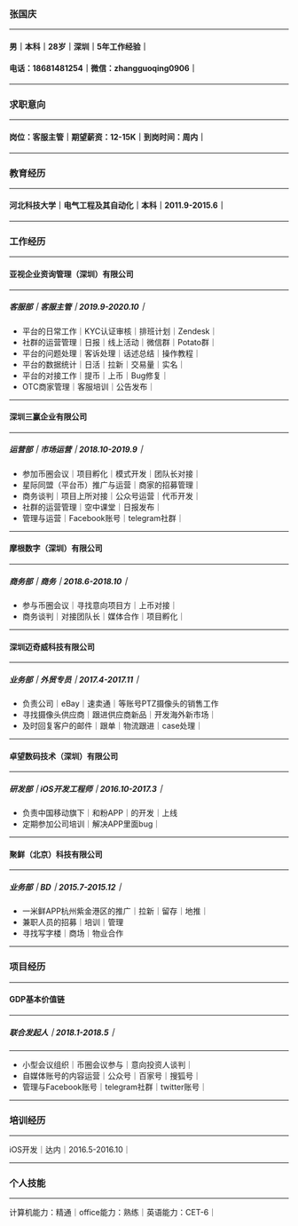 ### **张国庆**

---

#### 男｜本科｜28岁｜深圳｜5年工作经验｜

#### 电话：18681481254｜微信：zhangguoqing0906｜

---

### 求职意向

---

#### 岗位：客服主管｜期望薪资：12-15K｜到岗时间：周内｜

---

### 教育经历

---

#### 河北科技大学｜电气工程及其自动化｜本科｜2011.9-2015.6｜

---

### 工作经历

---

#### 亚视企业资询管理（深圳）有限公司

---

##### 客服部｜客服主管｜2019.9-2020.10｜

- 平台的日常工作｜KYC认证审核｜排班计划｜Zendesk｜
- 社群的运营管理｜日报｜线上活动｜微信群｜Potato群｜
- 平台的问题处理｜客诉处理｜话述总结｜操作教程｜
- 平台的数据统计｜日活｜拉新｜交易量｜实名｜
- 平台的对接工作｜提币｜上币｜Bug修复｜
- OTC商家管理｜客服培训｜公告发布｜

---

#### 深圳三赢企业有限公司

---

##### 运营部｜市场运营｜2018.10-2019.9｜

- 参加币圈会议｜项目孵化｜模式开发｜团队长对接｜
- 星际同盟（平台币）推广与运营｜商家的招募管理｜
- 商务谈判｜项目上所对接｜公众号运营｜代币开发｜
- 社群的运营管理｜空中课堂｜日报发布｜
- 管理与运营｜Facebook账号｜telegram社群｜

---

#### 摩根数字（深圳）有限公司

---

##### 商务部｜商务｜2018.6-2018.10｜

- 参与币圈会议｜寻找意向项目方｜上币对接｜
- 商务谈判｜对接团队长｜媒体合作｜项目孵化｜

---

#### 深圳迈奇威科技有限公司

---

##### 业务部｜外贸专员｜2017.4-2017.11｜

- 负责公司｜eBay｜速卖通｜等账号PTZ摄像头的销售工作
- 寻找摄像头供应商｜跟进供应商新品｜开发海外新市场｜
- 及时回复客户的邮件｜跟单｜物流跟进｜case处理｜

---

#### 卓望数码技术（深圳）有限公司

---

##### 研发部｜iOS开发工程师｜2016.10-2017.3｜

- 负责中国移动旗下｜和粉APP｜的开发｜上线
- 定期参加公司培训｜解决APP里面bug｜

---

#### 聚鲜（北京）科技有限公司

---

##### 业务部｜BD｜2015.7-2015.12｜

- 一米鲜APP杭州紫金港区的推广｜拉新｜留存｜地推｜
- 兼职人员的招募｜培训｜管理
- 寻找写字楼｜商场｜物业合作

---

### 项目经历

---

#### GDP基本价值链

---

##### 联合发起人｜2018.1-2018.5｜

---

- 小型会议组织｜币圈会议参与｜意向投资人谈判｜
- 自媒体账号的内容运营｜公众号｜百家号｜搜狐号｜
- 管理与Facebook账号｜telegram社群｜twitter账号｜

---

### 培训经历

---

iOS开发｜达内｜2016.5-2016.10｜

---

### 个人技能

---

计算机能力：精通｜office能力：熟练｜英语能力：CET-6｜


